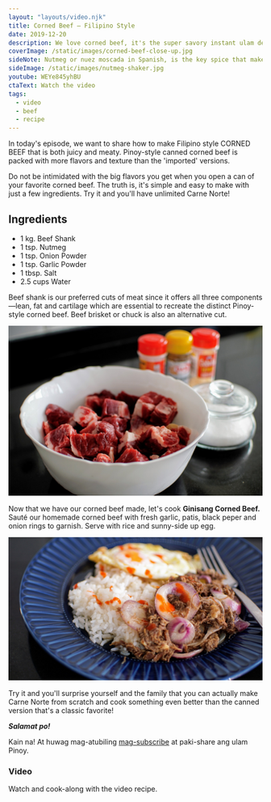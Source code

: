 ```yaml
---
layout: "layouts/video.njk"
title: Corned Beef — Filipino Style
date: 2019-12-20
description: We love corned beef, it's the super savory instant ulam de lata! With a few ingredients, you can make homemade corned beef from scratch. Surprise yourself and your family!
coverImage: /static/images/corned-beef-close-up.jpg
sideNote: Nutmeg or nuez moscada in Spanish, is the key spice that makes the distinct flavor of the corned beef we know and love. Without nutmeg will still be tasty pulled beef or carne mechada that you have with tacos but with it you will be proud that you could remake corned beef!
sideImage: /static/images/nutmeg-shaker.jpg
youtube: WEYe845yhBU
ctaText: Watch the video
tags:
  - video
  - beef
  - recipe
---
```


In today's episode, we want to share how to make Filipino style CORNED BEEF that is both juicy and meaty. Pinoy-style canned corned beef is packed with more flavors and texture than the 'imported' versions.

Do not be intimidated with the big flavors you get when you open a can of your favorite corned beef. The truth is, it's simple and easy to make with just a few ingredients. Try it and you'll have unlimited Carne Norte!

## Ingredients
- 1 kg. Beef Shank
- 1 tsp. Nutmeg
- 1 tsp. Onion Powder
- 1 tsp. Garlic Powder
- 1 tbsp. Salt
- 2.5 cups Water

Beef shank is our preferred cuts of meat since it offers all three components—lean, fat and cartilage which are essential to recreate the distinct Pinoy-style corned beef. Beef brisket or chuck is also an alternative cut.

![Beef shank cuts](/static/images/beef-shank-cuts.jpg)

Now that we have our corned beef made, let's cook **Ginisang Corned Beef.**
Sauté our homemade corned beef with fresh garlic, patis, black peper and onion rings to garnish. Serve with rice and sunny-side up egg.

![Corned beef, sunny-side up fried egg and rice](/static/images/cornsilog.jpg)

Try it and you'll surprise yourself and the family that you can actually make Carne Norte from scratch and cook something even better than the canned version that's a classic favorite!

***Salamat po!***

Kain na! At huwag mag-atubiling [mag-subscribe](https://www.youtube.com/user/ulampinoy) at paki-share ang ulam Pinoy.

### Video

Watch and cook-along with the video recipe.
